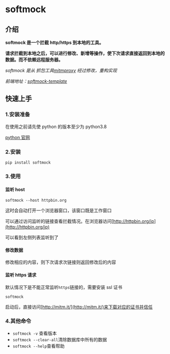 # softmock

## 介绍

**softmock 是一个拦截 http/https 到本地的工具。**

**请求拦截到本地之后，可以进行修改、新增等操作，使下次请求直接返回到本地的数据。而不依赖远程服务器。**

_softmock 是从 抓包工具[mitmproxy](https://github.com/mitmproxy/mitmproxy) 经过修改，重构实现_

_前端地址：[softmock-template](https://github.com/web-trump/softmock-template)_

## 快速上手

### 1.安装准备

在使用之前请先使 python 的版本至少为 python3.8

[python 官网](https://python.org)

### 2.安装

```
pip install softmock
```

### 3.使用

#### 监听 host

```
softmock --host httpbin.org
```

这时会自动打开一个浏览器窗口，该窗口既是工作窗口

可以通过访问监听的链接查看拦截情况。在浏览器访问[http://httpbin.org/ip](http://httpbin.org/ip)

可以看到左侧列表监听到了

#### 修改数据

修改相应的内容，则下次请求次链接则返回修改后的内容

#### 监听 https 请求

默认情况下是不能正常监听`https`链接的，需要安装 ssl 证书

```
softmock
```

启动后，直接访问[http://mitm.it/](http://mitm.it/)来下载对应的证书并信任

### 4.其他命令

- `softmock -v` 查看版本
- `softmock --clear-all`清除数据库中所有的数据
- `softmock --help`查看帮助
